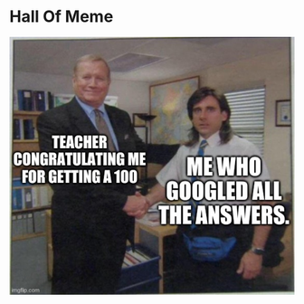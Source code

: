 # Hall Of Meme

![alt text](https://github.com/jmiquis/hallOfMeme/blob/master/53so72.jpg "Logo Title Text 1")



